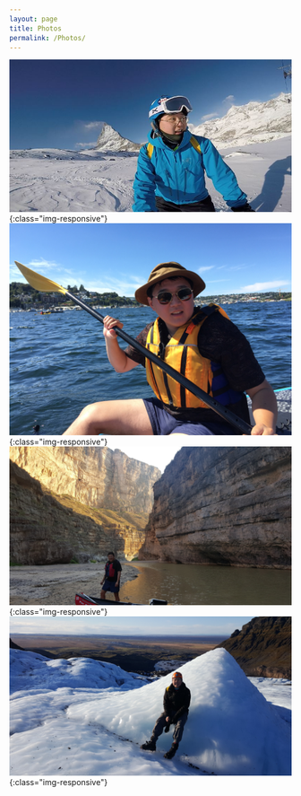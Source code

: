 ```yaml
---
layout: page
title: Photos
permalink: /Photos/
---
```

![zermatt](/assets/img/zermatt1.jpg){:class="img-responsive"}
![seattle](/assets/img/seattle.jpg){:class="img-responsive"}
![bigbend](/assets/img/bigbend.jpg){:class="img-responsive"}
![iceland](/assets/img/iceland.jpg){:class="img-responsive"}

